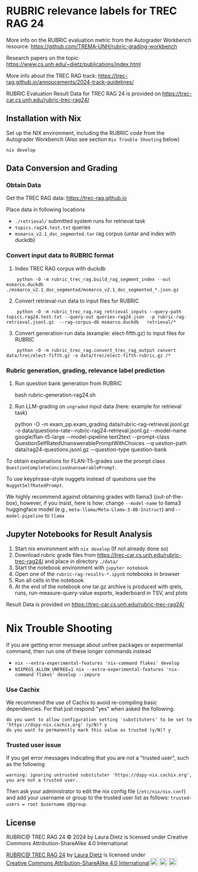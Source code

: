 # RUBRIC relevance labels for TREC RAG 24 

More info on the RUBRIC evaluation metric from the Autograder Workbench resource: <https://github.com/TREMA-UNH/rubric-grading-workbench>

Research papers on the topic: <https://www.cs.unh.edu/~dietz/publications/index.html>

More info about the TREC RAG track: <https://trec-rag.github.io/annoucements/2024-track-guidelines/>


RUBRIC Evaluation Result Data for TREC RAG 24 is provided on <https://trec-car.cs.unh.edu/rubric-trec-rag24/>


## Installation with Nix

Set up the NIX environment, including the RUBRIC code from the Autograder Workbench (Also see section `Nix Trouble Shooting` below)

    nix develop


## Data Conversion and Grading

### Obtain Data

Get the TREC RAG data: <https://trec-rag.github.io>

Place data in following locations

   * `./retrieval/`  submitted system runs for retrieval task
   * `topics.rag24.test.txt`  queries
   * `msmarco_v2.1_doc_segmented.tar` rag corpus (untar and index with duckdb)



### Convert input data to RUBRIC format

1. Index TREC RAG corpus with duckdb 
```
    python -O -m rubric_trec_rag.build_rag_segment_index --out msmarco.duckdb  ./msmarco_v2.1_doc_segmented/msmarco_v2.1_doc_segmented_*.json.gz 
```
2. Convert retrieval-run data to input files for RUBRIC
```
    python -O -m rubric_trec_rag.rag_retrieval_inputs --query-path topics.rag24.test.txt --query-out queries-rag24.json  -p rubric-rag-retrieval.jsonl.gz  --rag-corpus-db msmarco.duckdb   retrieval/*
```

3. Convert generation-run data (example: elect-fifth.gz) to input files for RUBRIC
```
    python -O -m rubric_trec_rag.convert_trec_rag_output convert data/trec/elect-fifth.gz -o data/trec/elect-fifth-rubric.gz /*
```

### Rubric generation, grading, relevance label prediction

1. Run question bank generation from RUBRIC

    bash rubric-generation-rag24.sh

2. Run LLM-grading on `ungraded` input data (here: example for retrieval task)

    python -O -m exam_pp.exam_grading data/rubric-rag-retrieval.jsonl.gz -o data/questions-rate--rubric-rag24-retrieval.jsonl.gz  --model-name google/flan-t5-large --model-pipeline text2text --prompt-class QuestionSelfRatedUnanswerablePromptWithChoices --q
uestion-path data/rag24-questions.jsonl.gz  --question-type question-bank


To obtain explanations for FLAN-T5-grades use the prompt class `QuestionCompleteConciseUnanswerablePrompt`.

To use keyphrase-style nuggets instead of questions use the `NuggetSelfRatedPrompt`.

We highly recommend against obtaining grades with llama3 (out-of-the-box), however, if you insist, here is how: change `--model-name` to llama3 huggingface model (e.g., `meta-llama/Meta-Llama-3-8B-Instruct`) and `--model-pipeline` to `llama`



## Jupyter Notebooks for Result Analysis

1. Start nix environment with `nix develop` (If not already done so) 
2. Download rubric grade files from <https://trec-car.cs.unh.edu/rubric-trec-rag24/> and place in directory `./data/`
3. Start the notebook environment with `jupyter notebook`
4. Open one of the `rubric-rag-results-*.ipynb` notebooks in browser
5. Run all cells in the notebook
6. At the end of the notebook one tar.gz archive is produced with qrels, runs, run-measure-query-value exports, leaderboard in TSV, and plots

Result Data is provided on <https://trec-car.cs.unh.edu/rubric-trec-rag24/>


# Nix Trouble Shooting


If you are getting error message about unfree packages or experimental command, then run one of these longer commands instead

* `nix --extra-experimental-features 'nix-command flakes' develop` 
* `NIXPKGS_ALLOW_UNFREE=1 nix --extra-experimental-features 'nix-command flakes' develop --impure`


### Use Cachix

We recommend the use of Cachix to avoid re-compiling basic dependencies. For that just respond "yes" when asked the following:

```
do you want to allow configuration setting 'substituters' to be set to 'https://dspy-nix.cachix.org' (y/N)? y
do you want to permanently mark this value as trusted (y/N)? y
```


### Trusted user issue

If you get error messages indicating that you are not a "trusted user", such as the following

```
warning: ignoring untrusted substituter 'https://dspy-nix.cachix.org', you are not a trusted user.
```

Then ask your administrator to edit the nix config file (`/etc/nix/nix.conf`) and add your username or group to the trusted user list as follows: `trusted-users = root $username @$group`.




## License

RUBRIC@ TREC RAG 24 © 2024 by Laura Dietz is licensed under Creative Commons Attribution-ShareAlike 4.0 International 

 <p xmlns:cc="http://creativecommons.org/ns#" xmlns:dct="http://purl.org/dc/terms/"><a property="dct:title" rel="cc:attributionURL" href="https://trec-car.cs.unh.edu/rubric-trec-rag24/">RUBRIC@ TREC RAG 24</a> by <a rel="cc:attributionURL dct:creator" property="cc:attributionName" href="https://www.cs.unh.edu/~dietz/">Laura Dietz</a> is licensed under <a href="https://creativecommons.org/licenses/by-sa/4.0/?ref=chooser-v1" target="_blank" rel="license noopener noreferrer" style="display:inline-block;">Creative Commons Attribution-ShareAlike 4.0 International<img style="height:22px!important;margin-left:3px;vertical-align:text-bottom;" src="https://mirrors.creativecommons.org/presskit/icons/cc.svg?ref=chooser-v1" alt=""><img style="height:22px!important;margin-left:3px;vertical-align:text-bottom;" src="https://mirrors.creativecommons.org/presskit/icons/by.svg?ref=chooser-v1" alt=""><img style="height:22px!important;margin-left:3px;vertical-align:text-bottom;" src="https://mirrors.creativecommons.org/presskit/icons/sa.svg?ref=chooser-v1" alt=""></a></p> 



[install-nix]: https://nix.dev/install-nix


